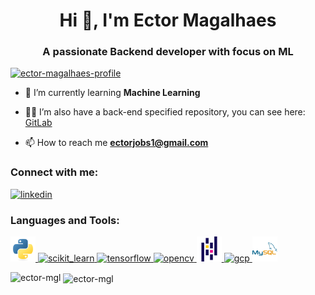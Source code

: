 <h1 align="center">Hi 👋, I'm Ector Magalhaes</h1>
<h3 align="center">A passionate Backend developer with focus on ML</h3>

<p align="left"> <a href="https://github.com/ryo-ma/github-profile-trophy"><img src="https://github-profile-trophy.vercel.app/?username=ectormgl" alt="ector-magalhaes-profile" /></a> </p>

- 🌱 I’m currently learning **Machine Learning**
- 👨‍💻 I’m also have a back-end specified repository, you can see here: [GitLab](https://gitlab.com/ectormgl)

- 📫 How to reach me **ectorjobs1@gmail.com**

<h3 align="left">Connect with me:</h3>
<p align="left">
  <a href="https://www.linkedin.com/in/ector-magalh%C3%A3es-54b4472b3/" rel="noreferrer"> <img src="https://upload.wikimedia.org/wikipedia/commons/e/e8/Linkedin-logo-blue-In-square-40px.png?20231202105023" alt="linkedin" width="40" height="40"/> </a> 
</p>

<h3 align="left">Languages and Tools:</h3>
<p align="left"> 
   <a href="https://www.python.org" target="_blank" rel="noreferrer"> <img src="https://raw.githubusercontent.com/devicons/devicon/master/icons/python/python-original.svg" alt="python" width="40" height="40"/> </a> 
   <a href="https://scikit-learn.org/" target="_blank" rel="noreferrer"> <img src="https://upload.wikimedia.org/wikipedia/commons/0/05/Scikit_learn_logo_small.svg" alt="scikit_learn" width="40" height="40"/> </a> 
  <a href="https://www.tensorflow.org" target="_blank" rel="noreferrer"> <img src="https://www.vectorlogo.zone/logos/tensorflow/tensorflow-icon.svg" alt="tensorflow" width="40" height="40"/> </a> 
  <a href="https://opencv.org/" target="_blank" rel="noreferrer"> <img src="https://www.vectorlogo.zone/logos/opencv/opencv-icon.svg" alt="opencv" width="40" height="40"/> </a> 
  <a href="https://pandas.pydata.org/" target="_blank" rel="noreferrer"> <img src="https://raw.githubusercontent.com/devicons/devicon/2ae2a900d2f041da66e950e4d48052658d850630/icons/pandas/pandas-original.svg" alt="pandas" width="40" height="40"/> </a>
  <a href="https://cloud.google.com" target="_blank" rel="noreferrer"> <img src="https://www.vectorlogo.zone/logos/google_cloud/google_cloud-icon.svg" alt="gcp" width="40" height="40"/> </a>
   <a href="https://www.mysql.com/" target="_blank" rel="noreferrer"> <img src="https://raw.githubusercontent.com/devicons/devicon/master/icons/mysql/mysql-original-wordmark.svg" alt="mysql" width="40" height="40"/> </a> 
  
</p>

<p><img align="left" src="https://github-readme-stats.vercel.app/api/top-langs?username=ectormgl&show_icons=true&locale=en&layout=compact" alt="ector-mgl" /></p>

<p>&nbsp;<img align="center" src="https://github-readme-stats.vercel.app/api?username=ectormgl&show_icons=true&locale=en" alt="ector-mgl" /></p>
